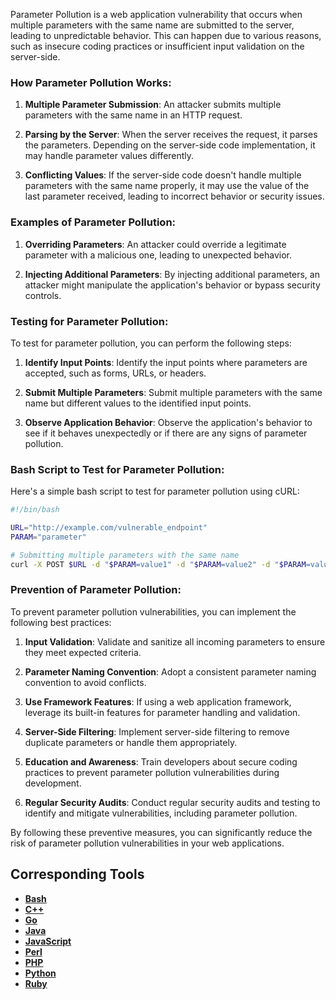 Parameter Pollution is a web application vulnerability that occurs when multiple parameters with the same name are submitted to the server, leading to unpredictable behavior. This can happen due to various reasons, such as insecure coding practices or insufficient input validation on the server-side.

### How Parameter Pollution Works:

1. **Multiple Parameter Submission**: An attacker submits multiple parameters with the same name in an HTTP request.

2. **Parsing by the Server**: When the server receives the request, it parses the parameters. Depending on the server-side code implementation, it may handle parameter values differently.

3. **Conflicting Values**: If the server-side code doesn't handle multiple parameters with the same name properly, it may use the value of the last parameter received, leading to incorrect behavior or security issues.

### Examples of Parameter Pollution:

1. **Overriding Parameters**: An attacker could override a legitimate parameter with a malicious one, leading to unexpected behavior.

2. **Injecting Additional Parameters**: By injecting additional parameters, an attacker might manipulate the application's behavior or bypass security controls.

### Testing for Parameter Pollution:

To test for parameter pollution, you can perform the following steps:

1. **Identify Input Points**: Identify the input points where parameters are accepted, such as forms, URLs, or headers.

2. **Submit Multiple Parameters**: Submit multiple parameters with the same name but different values to the identified input points.

3. **Observe Application Behavior**: Observe the application's behavior to see if it behaves unexpectedly or if there are any signs of parameter pollution.

### Bash Script to Test for Parameter Pollution:

Here's a simple bash script to test for parameter pollution using cURL:

```bash
#!/bin/bash

URL="http://example.com/vulnerable_endpoint"
PARAM="parameter"

# Submitting multiple parameters with the same name
curl -X POST $URL -d "$PARAM=value1" -d "$PARAM=value2" -d "$PARAM=value3"
```

### Prevention of Parameter Pollution:

To prevent parameter pollution vulnerabilities, you can implement the following best practices:

1. **Input Validation**: Validate and sanitize all incoming parameters to ensure they meet expected criteria.

2. **Parameter Naming Convention**: Adopt a consistent parameter naming convention to avoid conflicts.

3. **Use Framework Features**: If using a web application framework, leverage its built-in features for parameter handling and validation.

4. **Server-Side Filtering**: Implement server-side filtering to remove duplicate parameters or handle them appropriately.

5. **Education and Awareness**: Train developers about secure coding practices to prevent parameter pollution vulnerabilities during development.

6. **Regular Security Audits**: Conduct regular security audits and testing to identify and mitigate vulnerabilities, including parameter pollution.

By following these preventive measures, you can significantly reduce the risk of parameter pollution vulnerabilities in your web applications.

## Corresponding Tools

- [**Bash**](https://github.com/saidehossain/Hacking_Tools/blob/main/hacking_with_bash/parameter_pollution.sh)
- [**C++**](https://github.com/saidehossain/Hacking_Tools/blob/main/hacking_with_c%2B%2B/parameter_pollution.cpp)
- [**Go**](https://github.com/saidehossain/Hacking_Tools/blob/main/hacking_with_go/parameter_pollution.go)
- [**Java**](https://github.com/saidehossain/Hacking_Tools/blob/main/hacking_with_java/ParameterPollutionTester.java)
- [**JavaScript**](https://github.com/saidehossain/Hacking_Tools/blob/main/hacking_with_javascript/parameter_pollution.js)
- [**Perl**](https://github.com/saidehossain/Hacking_Tools/blob/main/hacking_with_perl/parameter_pollution.pl)
- [**PHP**](https://github.com/saidehossain/Hacking_Tools/blob/main/hacking_with_php/parameter_pollution.php)
- [**Python**](https://github.com/saidehossain/Hacking_Tools/blob/main/hacking_with_python/parameter_pollution.py)
- [**Ruby**](https://github.com/saidehossain/Hacking_Tools/blob/main/hacking_with_ruby/parameter_pollution.rb)

